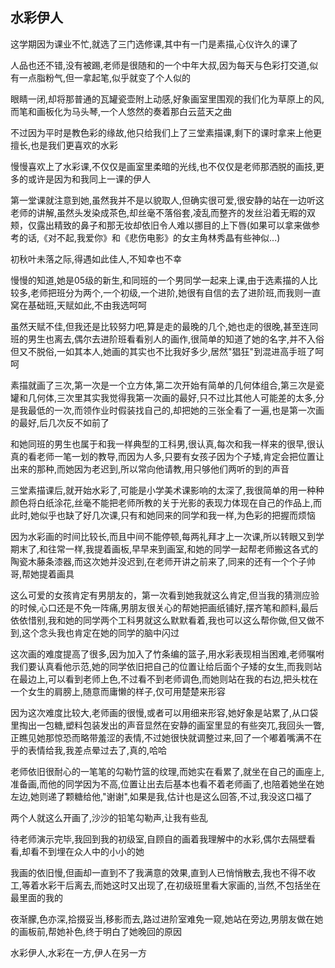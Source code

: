 ## 水彩伊人 ##

这学期因为课业不忙,就选了三门选修课,其中有一门是素描,心仪许久的课了

人品也还不错,没有被踢,老师是很随和的一个中年大叔,因为每天与色彩打交道,似有一点脂粉气,但一拿起笔,似乎就变了个人似的

眼睛一闭,却将那普通的瓦罐瓷壶附上动感,好象画室里围观的我们化为草原上的风,而笔和画板化为马头琴,一个人悠然的奏着那白云蓝天之曲

不过因为平时是教色彩的缘故,他只给我们上了三堂素描课,剩下的课时拿来上他更擅长,也是我们更喜欢的水彩

慢慢喜欢上了水彩课,不仅仅是画室里柔暗的光线,也不仅仅是老师那洒脱的画技,更多的或许是因为和我同上一课的伊人

第一堂课就注意到她,虽然我并不是以貌取人,但确实很可爱,很安静的站在一边听这老师的讲解,虽然头发染成茶色,却丝毫不落俗套,凌乱而整齐的发丝沿着无暇的双颊，仅露出精致的鼻子和那无妆却依旧令人难以挪目的上下唇(如果可以拿来做参考的话,《对不起,我爱你》和《悲伤电影》的女主角林秀晶有些神似...)

初秋叶未落之际,得遇如此佳人,不知幸也不幸

慢慢的知道,她是05级的新生,和同班的一个男同学一起来上课,由于选素描的人比较多,老师把班分为两个,一个初级,一个进阶,她很有自信的去了进阶班,而我则一直窝在基础班,天赋如此,不由我选呵呵

虽然天赋不佳,但我还是比较努力吧,算是走的最晚的几个,她也走的很晚,甚至连同班的男生也离去,偶尔去进阶班看看别人的画作,很简单的知道了她的名字,并不入俗但又不脱俗,一如其本人,她画的其实也不比我好多少,居然"猖狂"到混进高手班了呵呵

素描就画了三次,第一次是一个立方体,第二次开始有简单的几何体组合,第三次是瓷罐和几何体,三次里其实我觉得我第一次画的最好,只不过比其他人可能差的太多,分是我最低的一次,而领作业时假装找自己的,却把她的三张全看了一遍,也是第一次画的最好,后几次反不如前了

和她同班的男生也属于和我一样典型的工科男,很认真,每次和我一样来的很早,很认真的看老师一笔一划的教导,而因为人多,只要有女孩子因为个子矮,肯定会把位置让出来的那种,而她因为老迟到,所以常向他请教,用只够他们两听的到的声音

三堂素描课后,就开始水彩了,可能是小学美术课影响的太深了,我很简单的用一种种颜色将白纸涂花,丝毫不能把老师所教的关于光影的表现力体现在自己的作品上,而此时,她似乎也缺了好几次课,只有和她同来的同学和我一样,为色彩的把握而烦恼

因为水彩画的时间比较长,而且中间不能停顿,每两礼拜才上一次课,所以转眼又到学期末了,和往常一样,我提着画板,早早来到画室,和她的同学一起帮老师搬这各式的陶瓷木藤条漆器,而这次她并没迟到,在老师开讲之前来了,同来的还有一个个子帅哥,帮她提着画具

这么可爱的女孩肯定有男朋友的，第一次看到她我就这么肯定,但当我的猜测应验的时候,心口还是不免一阵痛,男朋友很关心的帮她把画纸铺好,摆齐笔和颜料,最后依依惜别,我和她的同学两个工科男就这么默默看着,我也可以这么帮你做,但又做不到,这个念头我也肯定在她的同学的脑中闪过

这次画的难度提高了很多,因为加入了竹条编的篮子,用水彩表现相当困难,老师嘱咐我们要认真看他示范,她的同学依旧把自己的位置让给后面个子矮的女生,而我则站在最边上,可以看到老师上色,不过看不到老师调色,而她则站在我的右边,把头枕在一个女生的肩膀上,随意而庸懒的样子,仅可用楚楚来形容

因为这次难度比较大,老师画的很慢,或者可以用细来形容,她好象是站累了,从口袋里掏出一包糖,塑料包装发出的声音显然在安静的画室里显的有些突兀,我回头一瞥,正瞧见她那惊恐而略带羞涩的表情,不过她很快就调整过来,回了一个嘟着嘴满不在乎的表情给我,我差点晕过去了,真的,哈哈

老师依旧很耐心的一笔笔的勾勒竹篮的纹理,而她实在看累了,就坐在自己的画座上,准备画,而他的同学因为不高,位置让出去后基本也看不着老师画了,也陪着她坐在她左边,她则递了颗糖给他,"谢谢",如果是我,估计也是这么回答,不过,我没这口福了

两个人就这么开画了,沙沙的铅笔勾勒声,让我有些乱

待老师演示完毕,我回到我的初级室,自顾自的画着我理解中的水彩,偶尔去隔壁看看,却看不到埋在众人中的小小的她

我画的依旧慢,但画却一直到不了我满意的效果,直到人已悄悄散去,我也不得不收工,等着水彩干后离去,而她这时又出现了,在初级班里看大家画的,当然,不包括坐在最里面的我的

夜渐朦,色亦深,拾掇妥当,移影而去,路过进阶室难免一窥,她站在旁边,男朋友做在她的画板前,帮她补色,终于明白了她晚回的原因

水彩伊人,水彩在一方,伊人在另一方
